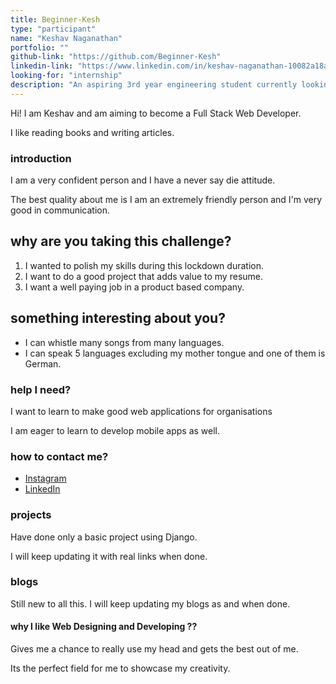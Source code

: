 ```yaml
---
title: Beginner-Kesh
type: "participant"
name: "Keshav Naganathan"
portfolio: ""
github-link: "https://github.com/Beginner-Kesh"
linkedin-link: "https://www.linkedin.com/in/keshav-naganathan-10082a18a/"
looking-for: "internship"
description: "An aspiring 3rd year engineering student currently looking for 2020 Summer Internships"
---
```


<p>Hi! I am Keshav and am aiming to become a Full Stack Web Developer.</p>
<p>I like reading books and writing articles.</p>

### introduction

<p>I am a very confident person and I have a never say die attitude.<p>
<p>The best quality about me is I am an extremely friendly person and I'm very good in communication.<p>

## why are you taking this challenge?

<ol>
<li>
I wanted to polish my skills during this lockdown duration.
</li>
<li>
I want to do a good project that adds value to my resume.
</li>
<li>
I want a well paying job in a product based company.
</li>
</ol>

## something interesting about you?
<ul>
<li>
I can whistle many songs from many languages.
</li>
<li>
I can speak 5 languages excluding my mother tongue and one of them is German.
</li>
</ul>

### help I need?

<p>I want to learn to make good web applications for organisations</p>
<p>I am eager to learn to develop mobile apps as well.</p>

### how to contact me?

- <a href="https://www.instagram.com/this__is__kesh/">Instagram</a>
- <a href ="https://www.linkedin.com/in/keshav-naganathan-10082a18a/"> LinkedIn</a>

### projects

Have done only a basic project using Django.

I will keep updating it with real links when done.



### blogs

 Still new to all this.
 I will keep updating my blogs as and when done.

#### why I like Web Designing and Developing ??
<p> Gives me a chance to really use my head and gets the best out of me.</p>
<p> Its the perfect field for me to showcase my creativity. </p>
